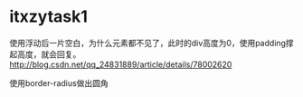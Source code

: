 # itxzytask1
使用浮动后一片空白，为什么元素都不见了，此时的div高度为0，使用padding撑起高度，就会回复。http://blog.csdn.net/qq_24831889/article/details/78002620

使用border-radius做出圆角
